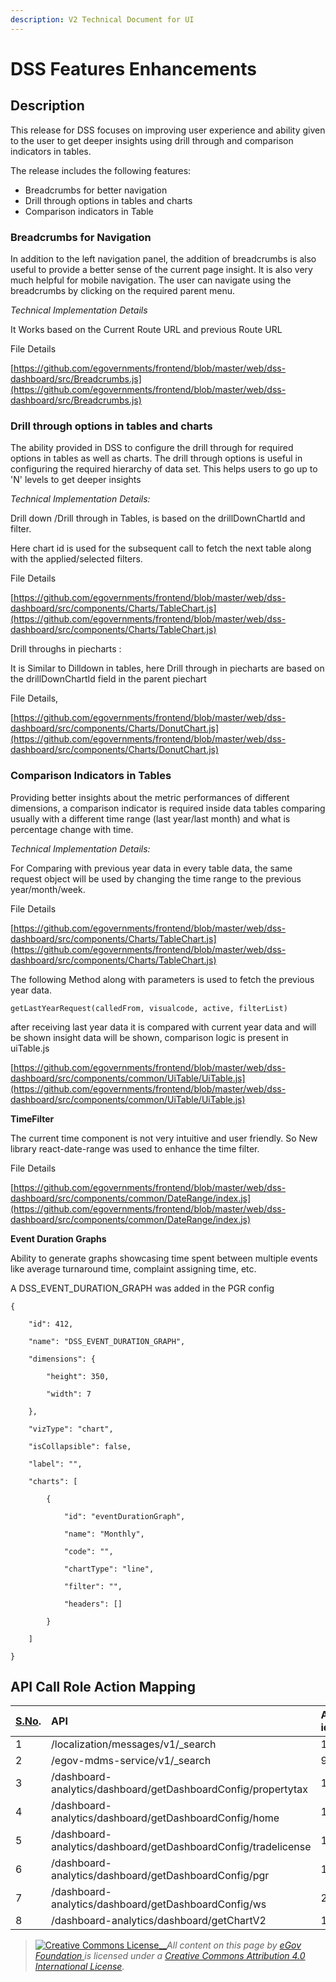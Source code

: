```yaml
---
description: V2 Technical Document for UI
---
```


# DSS Features Enhancements

## **Description**

This release for DSS focuses on improving user experience and ability given to the user to get deeper insights using drill through and comparison indicators in tables.

The release includes the following features:

* Breadcrumbs for better navigation
* Drill through options in tables and charts
* Comparison indicators in Table

### **Breadcrumbs for Navigation**

In addition to the left navigation panel, the addition of breadcrumbs is also useful to provide a better sense of the current page insight. It is also very much helpful for mobile navigation. The user can navigate using the breadcrumbs by clicking on the required parent menu.

_Technical Implementation Details_

It Works based on the Current Route URL and previous Route URL

File Details

[https://github.com/egovernments/frontend/blob/master/web/dss-dashboard/src/Breadcrumbs.js](https://github.com/egovernments/frontend/blob/master/web/dss-dashboard/src/Breadcrumbs.js)

### **Drill through options in tables and charts**

The ability provided in DSS to configure the drill through for required options in tables as well as charts. The drill through options is useful in configuring the required hierarchy of data set. This helps users to go up to 'N' levels to get deeper insights

_Technical Implementation Details:_

Drill down /Drill through in Tables, is based on the drillDownChartId and filter.

Here chart id is used for the subsequent call to fetch the next table along with the applied/selected filters.

File Details

[https://github.com/egovernments/frontend/blob/master/web/dss-dashboard/src/components/Charts/TableChart.js](https://github.com/egovernments/frontend/blob/master/web/dss-dashboard/src/components/Charts/TableChart.js)

Drill throughs in piecharts :

It is Similar to Dilldown in tables, here Drill through in piecharts are based on the drillDownChartId field in the parent piechart

File Details,

[https://github.com/egovernments/frontend/blob/master/web/dss-dashboard/src/components/Charts/DonutChart.js](https://github.com/egovernments/frontend/blob/master/web/dss-dashboard/src/components/Charts/DonutChart.js)

### **Comparison Indicators in Tables**

Providing better insights about the metric performances of different dimensions, a comparison indicator is required inside data tables comparing usually with a different time range \(last year/last month\) and what is percentage change with time.

_Technical Implementation Details:_

For Comparing with previous year data in every table data, the same request object will be used by changing the time range to the previous year/month/week.

File Details

[https://github.com/egovernments/frontend/blob/master/web/dss-dashboard/src/components/Charts/TableChart.js](https://github.com/egovernments/frontend/blob/master/web/dss-dashboard/src/components/Charts/TableChart.js)

The following Method along with parameters is used to fetch the previous year data.

```text
getLastYearRequest(calledFrom, visualcode, active, filterList) 
```

after receiving last year data it is compared with current year data and will be shown insight data will be shown, comparison logic is present in uiTable.js

[https://github.com/egovernments/frontend/blob/master/web/dss-dashboard/src/components/common/UiTable/UiTable.js](https://github.com/egovernments/frontend/blob/master/web/dss-dashboard/src/components/common/UiTable/UiTable.js)

**TimeFilter**

The current time component is not very intuitive and user friendly. So New library react-date-range was used to enhance the time filter.

File Details

[https://github.com/egovernments/frontend/blob/master/web/dss-dashboard/src/components/common/DateRange/index.js](https://github.com/egovernments/frontend/blob/master/web/dss-dashboard/src/components/common/DateRange/index.js)

**Event Duration Graphs**

Ability to generate graphs showcasing time spent between multiple events like average turnaround time, complaint assigning time, etc.

A DSS\_EVENT\_DURATION\_GRAPH was added in the PGR config

```text
{

    "id": 412,

    "name": "DSS_EVENT_DURATION_GRAPH",

    "dimensions": {

        "height": 350,

        "width": 7

    },

    "vizType": "chart",

    "isCollapsible": false,

    "label": "",

    "charts": [

        {

            "id": "eventDurationGraph",

            "name": "Monthly",

            "code": "",

            "chartType": "line",

            "filter": "",

            "headers": []

        }

    ]

}
```

## **API Call Role Action Mapping**

| [S.No](http://s.no/). | API | Action id | Roles |
| :--- | :--- | :--- | :--- |
| 1 | /localization/messages/v1/\_search | 1531 | SUPERUSER,EMPLOYEE,CITIZEN,GRO,DGRO, |
| 2 | /egov-mdms-service/v1/\_search | 954 | LOA\_CREATOR,SUPERUSER,WO\_CREATOR,AE\_CREATOR,WORKS\_MASTER\_CREATOR, |
| 3 | /dashboard-analytics/dashboard/getDashboardConfig/propertytax | 1892 | STADMIN |
| 4 | /dashboard-analytics/dashboard/getDashboardConfig/home | 1889 | STADMIN |
| 5 | /dashboard-analytics/dashboard/getDashboardConfig/tradelicense | 1893 | STADMIN |
| 6 | /dashboard-analytics/dashboard/getDashboardConfig/pgr | 1894 | STADMIN |
| 7 | /dashboard-analytics/dashboard/getDashboardConfig/ws | 2010 | STADMIN |
| 8 | /dashboard-analytics/dashboard/getChartV2 | 1890 | STADMIN, EMPLOYEE |





> [![Creative Commons License](https://i.creativecommons.org/l/by/4.0/80x15.png)\_\_](http://creativecommons.org/licenses/by/4.0/)_All content on this page by_ [_eGov Foundation_ ](https://egov.org.in/)_is licensed under a_ [_Creative Commons Attribution 4.0 International License_](http://creativecommons.org/licenses/by/4.0/)_._

